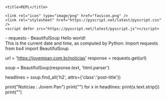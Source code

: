 <!DOCTYPE html>
<html lang="en">
  <head>
    <meta charset="utf-8" />
    <meta name="viewport" content="width=device-width,initial-scale=1" />

    <title>REPL</title>

    <link rel="icon" type="image/png" href="favicon.png" />
    <link rel="stylesheet" href="https://pyscript.net/latest/pyscript.css" />
    <script defer src="https://pyscript.net/latest/pyscript.js"></script>
  </head>
  
  <py-env>
      - requests
      - BeautifulSoup
  </py-env>
  
  <body>
    Hello world! <br>
    This is the current date and time, as computed by Python:
    <py-script>
import requests
from bs4 import BeautifulSoup
  
url = 'https://jovempan.com.br/noticias'
response = requests.get(url)

soup = BeautifulSoup(response.text, 'html.parser')

headlines = soup.find_all('h2', attrs={'class':'post-title'})
 
print("Noticias : Jovem Pan")
print("")
for x in headlines:
    print(x.text.strip())
    print("")
    </py-script>
  </body>
</html>
